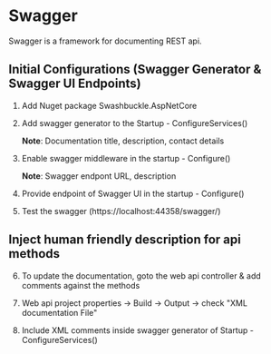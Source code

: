 # Swagger
Swagger is a framework for documenting REST api. 


## Initial Configurations (Swagger Generator & Swagger UI Endpoints)
1. Add Nuget package Swashbuckle.AspNetCore

2. Add swagger generator to the Startup - ConfigureServices()

   **Note**: Documentation title, description, contact details

3. Enable swagger middleware in the startup - Configure()

   **Note**: Swagger endpont URL, description

4. Provide endpoint of Swagger UI in the startup - Configure()

5. Test the swagger (https://localhost:44358/swagger/)


## Inject human friendly description for api methods
6. To update the documentation, goto the web api controller & add comments against the methods

7. Web api project properties -> Build -> Output -> check "XML documentation File"

8. Include XML comments inside swagger generator of Startup - ConfigureServices()
